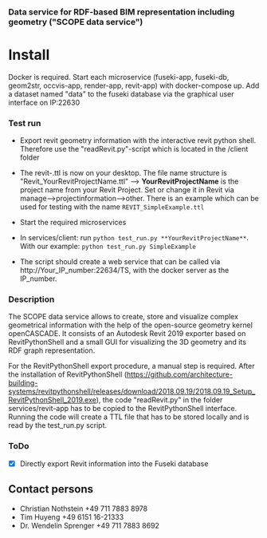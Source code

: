 ### Data service for RDF-based BIM representation including geometry ("SCOPE data service")

# Install
Docker is required. Start each microservice (fuseki-app, fuseki-db, geom2str, occvis-app, render-app, revit-app) with docker-compose up.
Add a dataset named "data" to the fuseki database via the graphical user interface on IP:22630 

### Test run

 - Export revit geometry information with the interactive revit python shell. Therefore use the "readRevit.py"-script which is located in the /client folder  

 - The revit-.ttl is now on your desktop. The file name structure is "Revit_YourRevitProjectName.ttl" --> **YourRevitProjectName** is the project name from your Revit Project. Set or change it in Revit via manage-->projectinformation-->other. There is an example which can be used for testing with the name `REVIT_SimpleExample.ttl`  

 - Start the required microservices  

 - In services/client: run  `python test_run.py **YourRevitProjectName**`. With our example: `python test_run.py SimpleExample`  

 - The script should create a web service that can be called via http://Your_IP_number:22634/TS, with the docker server as the IP_number.   


### Description

The SCOPE data service allows to create, store and visualize complex geometrical information with the help of the open-source geometry kernel openCASCADE. It consists of an Autodesk Revit 2019 exporter based on RevitPythonShell and a small GUI for visualizing the 3D geometry and its RDF graph representation.

For the RevitPythonShell export procedure, a manual step is required. After the installation of RevitPythonShell (https://github.com/architecture-building-systems/revitpythonshell/releases/download/2018.09.19/2018.09.19_Setup_RevitPythonShell_2019.exe), the code "readRevit.py" in the folder services/revit-app has to be copied to the RevitPythonShell interface. Running the code will create a TTL file that has to be stored locally and is read by the test_run.py script.


### ToDo
- [x] Directly export Revit information into the Fuseki database


## Contact persons

- Christian Nothstein +49 711 7883 8978
- Tim Huyeng +49 6151 16-21333
- Dr. Wendelin Sprenger +49 711 7883 8692

